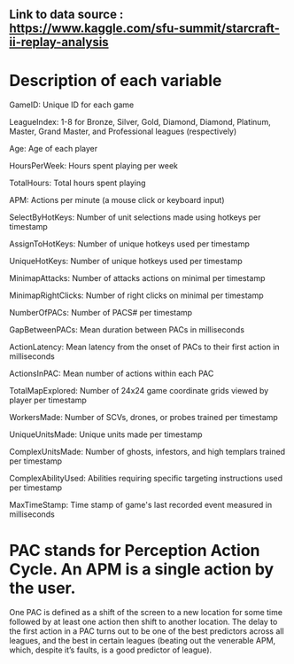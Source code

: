 ## Link to data source : https://www.kaggle.com/sfu-summit/starcraft-ii-replay-analysis

# Description of each variable

GameID: Unique ID for each game

LeagueIndex: 1-8 for Bronze, Silver, Gold, Diamond, Diamond, Platinum, Master, Grand Master, and Professional leagues (respectively)

Age: Age of each player

HoursPerWeek: Hours spent playing per week

TotalHours: Total hours spent playing

APM: Actions per minute (a mouse click or keyboard input)

SelectByHotKeys: Number of unit selections made using hotkeys per timestamp

AssignToHotKeys: Number of unique hotkeys used per timestamp

UniqueHotKeys: Number of unique hotkeys used per timestamp

MinimapAttacks: Number of attacks actions on minimal per timestamp

MinimapRightClicks: Number of right clicks on minimal per timestamp

NumberOfPACs: Number of PACS# per timestamp

GapBetweenPACs: Mean duration between PACs in milliseconds

ActionLatency: Mean latency from the onset of PACs to their first action in milliseconds

ActionsInPAC: Mean number of actions within each PAC

TotalMapExplored: Number of 24x24 game coordinate grids viewed by player per timestamp

WorkersMade: Number of SCVs, drones, or probes trained per timestamp

UniqueUnitsMade: Unique units made per timestamp

ComplexUnitsMade: Number of ghosts, infestors, and high templars trained per timestamp

ComplexAbilityUsed: Abilities requiring specific targeting instructions used per timestamp

MaxTimeStamp: Time stamp of game's last recorded event measured in milliseconds

# PAC stands for Perception Action Cycle. An APM is a single action by the user. 

One PAC is defined as a shift of the screen to a new location for some time followed by at least one action then shift to another location. The delay to the first action in a PAC turns out to be one of the best predictors across all leagues, and the best in certain leagues (beating out the venerable APM, which, despite it’s faults, is a good predictor of league).
